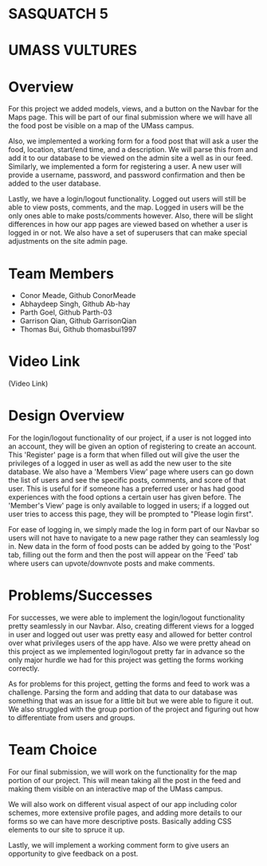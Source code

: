 # SASQUATCH 5

# UMASS VULTURES

# Overview
For this project we added models, views, and a button on the Navbar for the Maps page. This will be part of our final submission where we will have all the food post be visible on a map of the UMass campus.

Also, we implemented a working form for a food post that will ask a user the food, location, start/end time, and a description. We will parse this from and add it to our database to be viewed on the admin site a well as in our feed. Similarly, we implemented a form for registering a user. A new user will provide a username, password, and password confirmation and then be added to the user database.

Lastly, we have a login/logout functionality. Logged out users will still be able to view posts, comments, and the map. Logged in users will be the only ones able to make posts/comments however. Also, there will be slight differences in how our app pages are viewed based on whether a user is logged in or not. We also have a set of superusers that can make special adjustments on the site admin page.

# Team Members

* Conor Meade, Github ConorMeade
* Abhaydeep Singh, Github Ab-hay
* Parth Goel, Github Parth-03
* Garrison Qian, Github GarrisonQian
* Thomas Bui, Github thomasbui1997

# Video Link
(Video Link)


# Design Overview
For the login/logout functionality of our project, if a user is not logged into an account, they will be given an option of registering to create an account. This 'Register' page is a form that when filled out will give the user the privileges of a logged in user as well as add the new user to the site database. We also have a 'Members View' page where users can go down the list of users and see the specific posts, comments, and score of that user. This is useful for if someone has a preferred user or has had good experiences with the food options a certain user has given before. The 'Member's View' page is only available to logged in users; if a logged out user tries to access this page, they will be prompted to "Please login first".

For ease of logging in, we simply made the log in form part of our Navbar so users will not have to navigate to a new page rather they can seamlessly log in. New data in the form of food posts can be added by going to the 'Post' tab, filling out the form and then the post will appear on the 'Feed' tab where users can upvote/downvote posts and make comments.

# Problems/Successes
For successes, we were able to implement the login/logout functionality pretty seamlessly in our Navbar. Also, creating different views for a logged in user and logged out user was pretty easy and allowed for better control over what privileges users of the app have. Also we were pretty ahead on this project as we implemented login/logout pretty far in advance so the only major hurdle we had for this project was getting the forms working correctly.

As for problems for this project, getting the forms and feed to work was a challenge. Parsing the form and adding that data to our database was something that was an issue for a little bit but we were able to figure it out. We also struggled with the group portion of the project and figuring out how to differentiate from users and groups.

# Team Choice
For our final submission, we will work on the functionality for the map portion of our project. This will mean taking all the post in the feed and making them visible on an interactive map of the UMass campus. 

We will also work on different visual aspect of our app including color schemes, more extensive profile pages, and adding more details to our forms so we can have more descriptive posts. Basically adding CSS elements to our site to spruce it up.

Lastly, we will implement a working comment form to give users an opportunity to give feedback on a post.